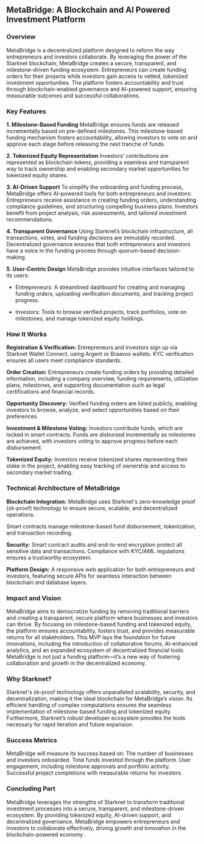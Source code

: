 ## MetaBridge: A Blockchain and AI Powered Investment Platform

### Overview

MetaBridge is a decentralized platform designed to reform the way entrepreneurs and investors collaborate. By leveraging the power of the Starknet blockchain, MetaBridge creates a secure, transparent, and milestone-driven funding ecosystem. Entrepreneurs can create funding orders for their projects while investors gain access to vetted, tokenized investment opportunities. The platform fosters accountability and trust through blockchain-enabled governance and AI-powered support, ensuring measurable outcomes and successful collaborations.

### Key Features

**1. Milestone-Based Funding**
MetaBridge ensures funds are released incrementally based on pre-defined milestones. This milestone-based funding mechanism fosters accountability, allowing investors to vote on and approve each stage before releasing the next tranche of funds.

**2. Tokenized Equity Representation**
Investors’ contributions are represented as blockchain tokens, providing a seamless and transparent way to track ownership and enabling secondary market opportunities for tokenized equity shares.

**3. AI-Driven Support**
To simplify the onboarding and funding process, MetaBridge offers AI-powered tools for both entrepreneurs and investors: Entrepreneurs receive assistance in creating funding orders, understanding compliance guidelines, and structuring compelling business plans.
Investors benefit from project analysis, risk assessments, and tailored investment recommendations.

**4. Transparent Governance**
Using Starknet’s blockchain infrastructure, all transactions, votes, and funding decisions are immutably recorded. Decentralized governance ensures that both entrepreneurs and investors have a voice in the funding process through quorum-based decision-making.

**5. User-Centric Design**
MetaBridge provides intuitive interfaces tailored to its users:

- Entrepreneurs: A streamlined dashboard for creating and managing funding orders, uploading verification documents, and tracking project progress.

- Investors: Tools to browse verified projects, track portfolios, vote on milestones, and manage tokenized equity holdings.

### How It Works

**Registration & Verification:**
Entrepreneurs and investors sign up via Starknet Wallet Connect, using Argent or Braavos wallets. KYC verification ensures all users meet compliance standards.

**Order Creation:**
Entrepreneurs create funding orders by providing detailed information, including a company overview, funding requirements, utilization plans, milestones, and supporting documentation such as legal certifications and financial records.

**Opportunity Discovery:**
Verified funding orders are listed publicly, enabling investors to browse, analyze, and select opportunities based on their preferences.

**Investment & Milestone Voting:**
Investors contribute funds, which are locked in smart contracts. Funds are disbursed incrementally as milestones are achieved, with investors voting to approve progress before each disbursement.

**Tokenized Equity:**
Investors receive tokenized shares representing their stake in the project, enabling easy tracking of ownership and access to secondary market trading.

### Technical Architecture of MetaBridge

**Blockchain Integration:**
MetaBridge uses Starknet's zero-knowledge proof (zk-proof) technology to ensure secure, scalable, and decentralized operations.

Smart contracts manage milestone-based fund disbursement, tokenization, and transaction recording.

**Security:**
Smart contract audits and end-to-end encryption protect all sensitive data and transactions.
Compliance with KYC/AML regulations ensures a trustworthy ecosystem.

**Platform Design:**
A responsive web application for both entrepreneurs and investors, featuring secure APIs for seamless interaction between blockchain and database layers.

### Impact and Vision

MetaBridge aims to democratize funding by removing traditional barriers and creating a transparent, secure platform where businesses and investors can thrive. By focusing on milestone-based funding and tokenized equity, the platform ensures accountability, fosters trust, and provides measurable returns for all stakeholders.
This MVP lays the foundation for future innovations, including the introduction of collaborative forums, AI-enhanced analytics, and an expanded ecosystem of decentralized financial tools. MetaBridge is not just a funding platform—it’s a new way of fostering collaboration and growth in the decentralized economy.

### Why Starknet?

Starknet's zk-proof technology offers unparalleled scalability, security, and decentralization, making it the ideal blockchain for MetaBridge’s vision. Its efficient handling of complex computations ensures the seamless implementation of milestone-based funding and tokenized equity. Furthermore, Starknet’s robust developer ecosystem provides the tools necessary for rapid iteration and future expansion.

### Success Metrics

MetaBridge will measure its success based on:
The number of businesses and investors onboarded.
Total funds invested through the platform.
User engagement, including milestone approvals and portfolio activity.
Successful project completions with measurable returns for investors.

### Concluding Part

MetaBridge leverages the strengths of Starknet to transform traditional investment processes into a secure, transparent, and milestone-driven ecosystem. By providing tokenized equity, AI-driven support, and decentralized governance, MetaBridge empowers entrepreneurs and investors to collaborate effectively, driving growth and innovation in the blockchain-powered economy .
